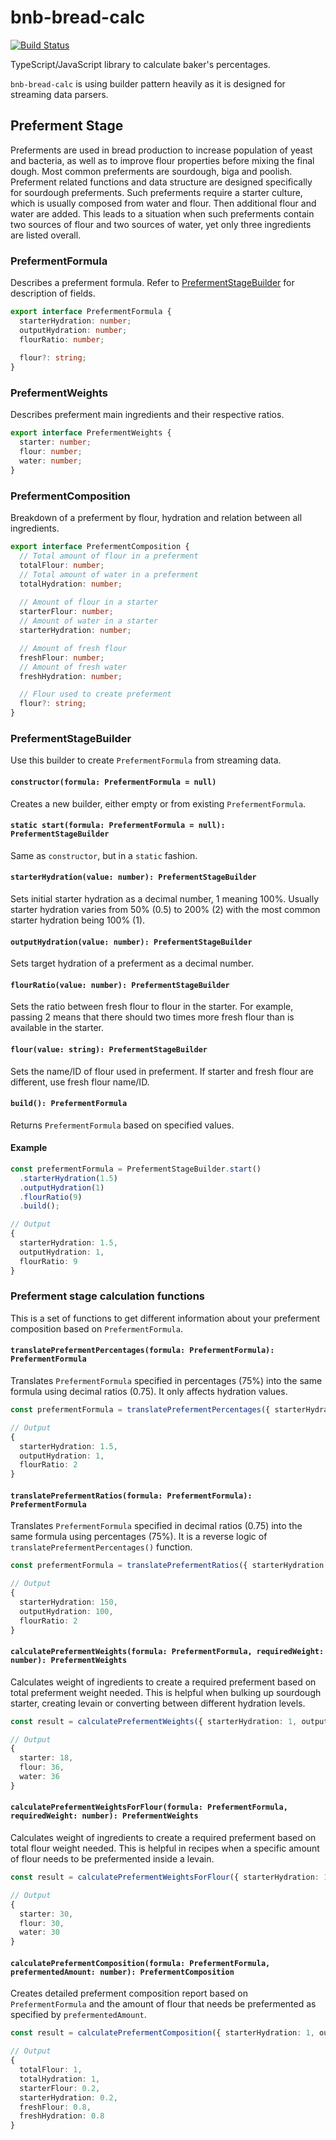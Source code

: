# bnb-bread-calc

[![Build Status](https://travis-ci.org/Auxx/bnb-bread-calc.svg?branch=master)](https://travis-ci.org/Auxx/bnb-bread-calc)

TypeScript/JavaScript library to calculate baker's percentages.

`bnb-bread-calc` is using builder pattern heavily as it is designed for streaming data parsers.

## Preferment Stage

Preferments are used in bread production to increase population of yeast and bacteria, as well as
to improve flour properties before mixing the final dough. Most common preferments are sourdough, biga and poolish.
Preferment related functions and data structure are designed specifically for sourdough preferments. Such preferments
require a starter culture, which is usually composed from water and flour. Then additional flour and water are added.
This leads to a situation when such preferments contain two sources of flour and two sources of water, yet only three
ingredients are listed overall.

### PrefermentFormula

Describes a preferment formula. Refer to [PrefermentStageBuilder](#prefermentstagebuilder) for description of fields.

```typescript
export interface PrefermentFormula {
  starterHydration: number;
  outputHydration: number;
  flourRatio: number;
  
  flour?: string;
}
```

### PrefermentWeights

Describes preferment main ingredients and their respective ratios.

```typescript
export interface PrefermentWeights {
  starter: number;
  flour: number;
  water: number;
}
```

### PrefermentComposition

Breakdown of a preferment by flour, hydration and relation between all ingredients.

```typescript
export interface PrefermentComposition {
  // Total amount of flour in a preferment
  totalFlour: number;
  // Total amount of water in a preferment
  totalHydration: number;
  
  // Amount of flour in a starter
  starterFlour: number;
  // Amount of water in a starter
  starterHydration: number;

  // Amount of fresh flour
  freshFlour: number;
  // Amount of fresh water
  freshHydration: number;

  // Flour used to create preferment
  flour?: string;
}
```

### PrefermentStageBuilder

Use this builder to create `PrefermentFormula` from streaming data.

#### `constructor(formula: PrefermentFormula = null)`

Creates a new builder, either empty or from existing `PrefermentFormula`.

#### `static start(formula: PrefermentFormula = null): PrefermentStageBuilder`

Same as `constructor`, but in a `static` fashion.

#### `starterHydration(value: number): PrefermentStageBuilder`

Sets initial starter hydration as a decimal number, 1 meaning 100%. Usually starter hydration varies
from 50% (0.5) to 200% (2) with the most common starter hydration being 100% (1).

#### `outputHydration(value: number): PrefermentStageBuilder`

Sets target hydration of a preferment as a decimal number.

#### `flourRatio(value: number): PrefermentStageBuilder`

Sets the ratio between fresh flour to flour in the starter. For example, passing 2 means that there should two times
more fresh flour than is available in the starter.

#### `flour(value: string): PrefermentStageBuilder`

Sets the name/ID of flour used in preferment. If starter and fresh flour are different, use fresh flour name/ID.

#### `build(): PrefermentFormula`

Returns `PrefermentFormula` based on specified values.

#### Example

```typescript
const prefermentFormula = PrefermentStageBuilder.start()
  .starterHydration(1.5)
  .outputHydration(1)
  .flourRatio(9)
  .build();

// Output
{
  starterHydration: 1.5,
  outputHydration: 1,
  flourRatio: 9
}
```

### Preferment stage calculation functions

This is a set of functions to get different information about your preferment composition based on `PrefermentFormula`.

#### `translatePrefermentPercentages(formula: PrefermentFormula): PrefermentFormula`

Translates `PrefermentFormula` specified in percentages (75%) into the same formula using decimal ratios (0.75).
It only affects hydration values.

```typescript
const prefermentFormula = translatePrefermentPercentages({ starterHydration: 150, outputHydration: 100, flourRatio: 2 });

// Output
{
  starterHydration: 1.5,
  outputHydration: 1,
  flourRatio: 2
}
```

#### `translatePrefermentRatios(formula: PrefermentFormula): PrefermentFormula`

Translates `PrefermentFormula` specified in decimal ratios (0.75) into the same formula using percentages (75%).
It is a reverse logic of `translatePrefermentPercentages()` function.

```typescript
const prefermentFormula = translatePrefermentRatios({ starterHydration: 1.5, outputHydration: 1, flourRatio: 2 });

// Output
{
  starterHydration: 150,
  outputHydration: 100,
  flourRatio: 2
}
```

#### `calculatePrefermentWeights(formula: PrefermentFormula, requiredWeight: number): PrefermentWeights`

Calculates weight of ingredients to create a required preferment based on total preferment weight needed.
This is helpful when bulking up sourdough starter, creating levain or converting between different
hydration levels.

```typescript
const result = calculatePrefermentWeights({ starterHydration: 1, outputHydration: 1, flourRatio: 4 }, 90);

// Output
{
  starter: 18,
  flour: 36,
  water: 36
}
```

#### `calculatePrefermentWeightsForFlour(formula: PrefermentFormula, requiredWeight: number): PrefermentWeights`

Calculates weight of ingredients to create a required preferment based on total flour weight needed.
This is helpful in recipes when a specific amount of flour needs to be prefermented inside a levain.

```typescript
const result = calculatePrefermentWeightsForFlour({ starterHydration: 1, outputHydration: 1, flourRatio: 2 }, 45);

// Output
{
  starter: 30,
  flour: 30,
  water: 30
}
```

#### `calculatePrefermentComposition(formula: PrefermentFormula, prefermentedAmount: number): PrefermentComposition`

Creates detailed preferment composition report based on `PrefermentFormula` and
the amount of flour that needs be prefermented as specified by `prefermentedAmount`.

```typescript
const result = calculatePrefermentComposition({ starterHydration: 1, outputHydration: 1, flourRatio: 4 }, 1);

// Output
{
  totalFlour: 1,
  totalHydration: 1,
  starterFlour: 0.2,
  starterHydration: 0.2,
  freshFlour: 0.8,
  freshHydration: 0.8
}
```
